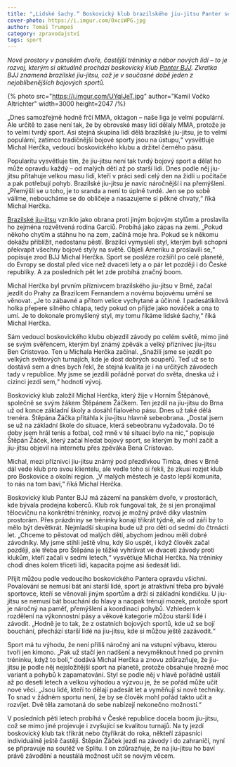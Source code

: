 ```yaml
---
title: "„Lidské šachy.“ Boskovický klub brazilského jiu-jitsu Panter se rozvíjí"
cover-photo: https://i.imgur.com/OxciWPG.jpg
author: Tomáš Trumpeš
category: zpravodajství
tags: sport
---
```


*Nové prostory v panském dvoře, častější tréninky a nábor nových lidí – to je rozvoj, kterým si aktuálně prochází boskovický klub [Panter BJJ](https://www.facebook.com/profile.php?id=100092970499761). Zkratka BJJ znamená brazilské jiu-jitsu, což je v současné době jeden z nejoblíbenějších bojových sportů.*

{% photo src="https://i.imgur.com/UYqIJeT.jpg" author="Kamil Vočko Altrichter" width=3000 height=2047 /%}

„Dnes samozřejmě hodně frčí MMA, oktagon – naše liga je velmi populární. Ale určitě to zase není tak, že by obrovské masy lidí dělaly MMA, protože je to velmi tvrdý sport. Asi stejná skupina lidí dělá brazilské jiu-jitsu, je to velmi populární, zatímco tradičnější bojové sporty jsou na ústupu,“ vysvětluje Michal Herčka, vedoucí boskovického klubu a držitel černého pásu.

Popularitu vysvětluje tím, že jiu-jitsu není tak tvrdý bojový sport a dělat ho může opravdu každý – od malých dětí až po starší lidi. Dnes podle něj jiu-jitsu přitahuje velkou masu lidí, kteří v práci sedí celý den na židli u počítače a pak potřebují pohyb. Brazilské jiu-jitsu je navíc náročnější i na přemýšlení. „Přemýšlí se u toho, je to sranda a není to úplně tvrdé. Jen se po sobě válíme, neboucháme se do obličeje a nasazujeme si pěkné chvaty,“ říká Michal Herčka.

[Brazilské jiu-jitsu](https://cs.wikipedia.org/wiki/Brazilsk%C3%A9_jiu-jitsu) vzniklo jako obrana proti jiným bojovým stylům a proslavila ho zejména rozvětvená rodina Garciů. Probíhá jako zápas na zemi. „Pokud někoho chytím a stáhnu ho na zem, začíná moje hra. Pokud se k někomu dokážu přiblížit, nedostanu pěstí. Brazilci vymysleli styl, kterým byli schopni překvapit všechny bojové styly na světě. Objeli Ameriku a proslavili se,“ popisuje zrod BJJ Michal Herčka. Sport se posléze rozšířil po celé planetě, do Evropy se dostal před více než dvaceti lety a o pár let později i do České republiky. A za posledních pět let zde probíhá značný boom. 

Michal Herčka byl prvním příznivcem brazilského jiu-jitsu v Brně, začal jezdit do Prahy za Brazilcem Fernandem a novému bojovému umění se věnovat. „Je to zábavné a přitom velice vychytané a účinné. I padesátikilová holka přepere silného chlapa, tedy pokud on přijde jako nováček a ona to umí. Je to dokonale promyšlený styl, my tomu říkáme lidské šachy,“ říká Michal Herčka.

Sám vedoucí boskovického klubu objezdil závody po celém světě, mimo jiné se svým svěřencem, kterým byl známý zpěvák a velký příznivec jiu-jitsu Ben Cristovao. Ten u Michala Herčka začínal. „Snažili jsme se jezdit po velkých světových turnajích, kde je dost dobrých soupeřů. Teď už se to dostává sem a dnes bych řekl, že stejná kvalita je i na určitých závodech tady v republice. My jsme se jezdili pořádně porvat do světa, dneska už i cizinci jezdí sem,“ hodnotí vývoj.

Boskovický klub založil Michal Herčka, který žije v Horním Štěpánově, společně se svým žákem Štěpánem Žáčkem. Ten jezdil na jiu-jitsu do Brna už od konce základní školy a dosáhl fialového pásu. Dnes už také dělá trenéra. Štěpána Žáčka přitáhla k jiu-jitsu hlavně sebeobrana. „Dostal jsem se už na základní škole do situace, která sebeobranu vyžadovala. Do té doby jsem hrál tenis a fotbal, což mně v té situaci bylo na nic,“ popisuje Štěpán Žáček, který začal hledat bojový sport, se kterým by mohl začít a jiu-jitsu objevil na internetu přes zpěváka Bena Cristovao.

Michal, mezi příznivci jiu-jitsu známý pod přezdívkou Timba, dnes v Brně dál vede klub pro svou klientelu, ale vedle toho si řekli, že zkusí rozjet klub pro Boskovice a okolní region. „V malých městech je často lepší komunita, to nás na tom baví,“ říká Michal Herčka.

Boskovický klub Panter BJJ má zázemí na panském dvoře, v prostorách, kde bývala prodejna koberců. Klub rok fungoval tak, že si jen pronajímal tělocvičnu na konkrétní tréninky, rozvoj je možný právě díky vlastním prostorám. Přes prázdniny se tréninky konají třikrát týdně, ale od září by to mělo být devětkrát. Nejmladší skupina bude už pro děti od sedmi do čtrnácti let. „Chceme to pěstovat od malých dětí, abychom jednou měli dobré závodníky. My jsme stihli ještě vlnu, kdy šlo uspět, i když člověk začal později, ale třeba pro Štěpána je těžké vyhrávat ve dvaceti závody proti klukům, kteří začali v sedmi letech,“ vysvětluje Michal Herčka. Na tréninky chodí dnes kolem třiceti lidí, kapacita pojme asi šedesát lidí.

Přijít můžou podle vedoucího boskovického Pantera opravdu všichni. Povalování se nemusí bát ani starší lidé, sport je atraktivní třeba pro bývalé sportovce, kteří se věnovali jiným sportům a drží si základní kondičku. U jiu-jitsu se nemusí bát bouchání do hlavy a naopak trénují mozek, protože sport je náročný na paměť, přemýšlení a koordinaci pohybů. Vzhledem k rozdělení na výkonnostní pásy a věkové kategorie můžou starší lidé i závodit. „Hodně je to tak, že z ostatních bojových sportů, kde už se bojí bouchání, přechází starší lidé na jiu-jitsu, kde si můžou ještě zazávodit.“

Sport má tu výhodu, že není příliš náročný ani na vstupní výbavu, kterou tvoří jen kimono. „Pak už stačí jen nadšení a nevyměknout hned po prvním tréninku, když to bolí,“ dodává Michal Herčka a znovu zdůrazňuje, že jiu-jitsu je podle něj nejsložitější sport na planetě, protože obsahuje hrozně moc variant a pohybů k zapamatování. Styl se podle něj v hlavě pořádně ustálí až po deseti letech a velkou výhodou a výzvou je, že se pořád může učit nové věci. „Jsou lidé, kteří to dělají padesát let a vyměňují si nové techniky. To snad v žádném sportu není, že by se člověk mohl pořád takto učit a rozvíjet. Dvě těla zamotaná do sebe nabízejí nekonečno možností.“

V posledních pěti letech probíhá v České republice docela boom jiu-jitsu, což se mimo jiné projevuje i zvyšující se kvalitou turnajů. Na ty jezdí boskovický klub tak třikrát nebo čtyřikrát do roka, někteří zápasníci individuálně ještě častěji. Štěpán Žáček jezdí na závody i do zahraničí, nyní se připravuje na soutěž ve Splitu. I on zdůrazňuje, že na jiu-jitsu ho baví právě závodění a neustálá možnost učit se novým věcem.
